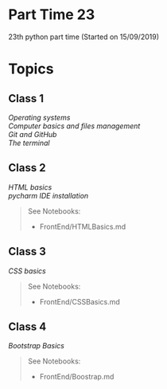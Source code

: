 # Part Time 23

23th python part time (Started on 15/09/2019)

# Topics

## Class 1
*Operating systems*  
*Computer basics and files management*  
*Git and GitHub*  
*The terminal*  

## Class 2
*HTML basics*  
*pycharm IDE installation*  
> See Notebooks:  
> -  FrontEnd/HTMLBasics.md  

## Class 3
*CSS basics*
> See Notebooks:  
> -  FrontEnd/CSSBasics.md

## Class 4
*Bootstrap Basics*
> See Notebooks:
> -  FrontEnd/Boostrap.md

